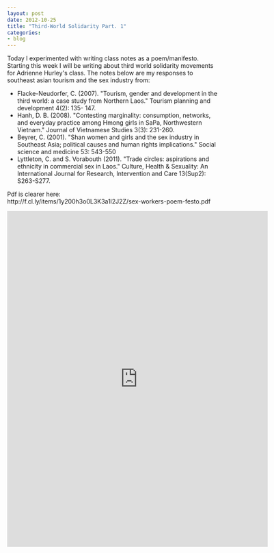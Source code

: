 ```yaml
---
layout: post
date: 2012-10-25
title: "Third-World Solidarity Part. 1"
categories:
- blog
---
```

<p>Today I experimented with writing class notes as a poem/manifesto. Starting this week I will be writing about third world solidarity movements for Adrienne Hurley's class. The notes below are my responses to southeast asian tourism and the sex industry from:</p>
<p><ul>
	<li>Flacke-Neudorfer, C. (2007). "Tourism, gender and development in the third world: a case study from Northern Laos." Tourism planning and development 4(2): 135- 147.</li>
	<li>Hanh, D. B. (2008). "Contesting marginality: consumption, networks, and everyday practice among Hmong girls in SaPa, Northwestern Vietnam." Journal of Vietnamese Studies 3(3): 231-260.</li>
	<li>Beyrer, C. (2001). "Shan women and girls and the sex industry in Southeast Asia; political causes and human rights implications." Social science and medicine 53: 543-550</li>
	<li>Lyttleton, C. and S. Vorabouth (2011). "Trade circles: aspirations and ethnicity in commercial sex in Laos." Culture, Health & Sexuality: An International Journal for Research, Intervention and Care 13(Sup2): S263-S277.</li> 
</ul>
<p>Pdf is clearer here:<br><a>http://f.cl.ly/items/1y200h3o0L3K3a1l2J2Z/sex-workers-poem-festo.pdf</a></p>
</p>
<iframe src="http://docs.google.com/gview?url=https://s3.amazonaws.com/f.cl.ly/items/1y200h3o0L3K3a1l2J2Z/sex-workers-poem-festo.pdf&embedded=true" style="width:610px; height:784px;" frameborder="0"></iframe>

